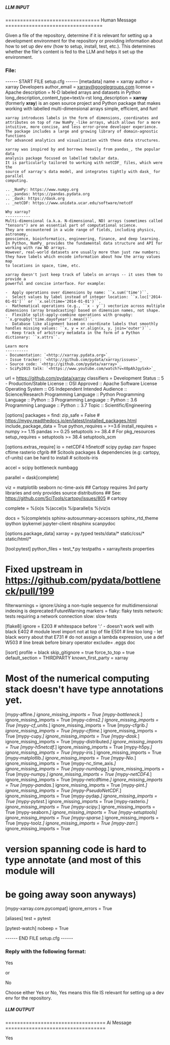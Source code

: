 ##### LLM INPUT #####
================================ Human Message =================================

Given a file of the repository, determine if it is relevant for setting up a development environment for the repository or providing information about how to set up dev env (how to setup, install, test, etc.). This determines whether the file's content is fed to the LLM and helps it set up the environment.

### File:
------ START FILE setup.cfg ------
[metadata]
name = xarray
author = xarray Developers
author_email = xarray@googlegroups.com
license = Apache
description = N-D labeled arrays and datasets in Python
long_description_content_type=text/x-rst
long_description =
    **xarray** (formerly **xray**) is an open source project and Python package
    that makes working with labelled multi-dimensional arrays simple,
    efficient, and fun!

    xarray introduces labels in the form of dimensions, coordinates and
    attributes on top of raw NumPy_-like arrays, which allows for a more
    intuitive, more concise, and less error-prone developer experience.
    The package includes a large and growing library of domain-agnostic functions
    for advanced analytics and visualization with these data structures.

    xarray was inspired by and borrows heavily from pandas_, the popular data
    analysis package focused on labelled tabular data.
    It is particularly tailored to working with netCDF_ files, which were the
    source of xarray's data model, and integrates tightly with dask_ for parallel
    computing.

    .. _NumPy: https://www.numpy.org
    .. _pandas: https://pandas.pydata.org
    .. _dask: https://dask.org
    .. _netCDF: https://www.unidata.ucar.edu/software/netcdf

    Why xarray?
    -----------
    Multi-dimensional (a.k.a. N-dimensional, ND) arrays (sometimes called
    "tensors") are an essential part of computational science.
    They are encountered in a wide range of fields, including physics, astronomy,
    geoscience, bioinformatics, engineering, finance, and deep learning.
    In Python, NumPy_ provides the fundamental data structure and API for
    working with raw ND arrays.
    However, real-world datasets are usually more than just raw numbers;
    they have labels which encode information about how the array values map
    to locations in space, time, etc.

    xarray doesn't just keep track of labels on arrays -- it uses them to provide a
    powerful and concise interface. For example:

    -  Apply operations over dimensions by name: ``x.sum('time')``.
    -  Select values by label instead of integer location: ``x.loc['2014-01-01']`` or ``x.sel(time='2014-01-01')``.
    -  Mathematical operations (e.g., ``x - y``) vectorize across multiple dimensions (array broadcasting) based on dimension names, not shape.
    -  Flexible split-apply-combine operations with groupby: ``x.groupby('time.dayofyear').mean()``.
    -  Database like alignment based on coordinate labels that smoothly handles missing values: ``x, y = xr.align(x, y, join='outer')``.
    -  Keep track of arbitrary metadata in the form of a Python dictionary: ``x.attrs``.

    Learn more
    ----------
    - Documentation: `<http://xarray.pydata.org>`_
    - Issue tracker: `<http://github.com/pydata/xarray/issues>`_
    - Source code: `<http://github.com/pydata/xarray>`_
    - SciPy2015 talk: `<https://www.youtube.com/watch?v=X0pAhJgySxk>`_

url = https://github.com/pydata/xarray
classifiers =
    Development Status :: 5 - Production/Stable
    License :: OSI Approved :: Apache Software License
    Operating System :: OS Independent
    Intended Audience :: Science/Research
    Programming Language :: Python
    Programming Language :: Python :: 3
    Programming Language :: Python :: 3.6
    Programming Language :: Python :: 3.7
    Topic :: Scientific/Engineering

[options]
packages = find:
zip_safe = False  # https://mypy.readthedocs.io/en/latest/installed_packages.html
include_package_data = True
python_requires = >=3.6
install_requires =
    numpy >= 1.15
    pandas >= 0.25
    setuptools >= 38.4  # For pkg_resources
setup_requires =
    setuptools >= 38.4
    setuptools_scm

[options.extras_require]
io =
    netCDF4
    h5netcdf
    scipy
    pydap
    zarr
    fsspec
    cftime
    rasterio
    cfgrib
    ## Scitools packages & dependencies (e.g: cartopy, cf-units) can be hard to install
    # scitools-iris

accel =
    scipy
    bottleneck
    numbagg

parallel =
    dask[complete]

viz =
    matplotlib
    seaborn
    nc-time-axis
    ## Cartopy requires 3rd party libraries and only provides source distributions
    ## See: https://github.com/SciTools/cartopy/issues/805
    # cartopy

complete =
    %(io)s
    %(accel)s
    %(parallel)s
    %(viz)s

docs =
    %(complete)s
    sphinx-autosummary-accessors
    sphinx_rtd_theme
    ipython
    ipykernel
    jupyter-client
    nbsphinx
    scanpydoc

[options.package_data]
xarray =
    py.typed
    tests/data/*
    static/css/*
    static/html/*

[tool:pytest]
python_files = test_*.py
testpaths = xarray/tests properties
# Fixed upstream in https://github.com/pydata/bottleneck/pull/199
filterwarnings =
    ignore:Using a non-tuple sequence for multidimensional indexing is deprecated:FutureWarning
markers =
    flaky: flaky tests
    network: tests requiring a network connection
    slow: slow tests

[flake8]
ignore =
    E203 # whitespace before ':' - doesn't work well with black
    E402 # module level import not at top of file
    E501 # line too long - let black worry about that
    E731 # do not assign a lambda expression, use a def
    W503 # line break before binary operator
exclude=
    .eggs
    doc

[isort]
profile = black
skip_gitignore = true
force_to_top = true
default_section = THIRDPARTY
known_first_party = xarray

# Most of the numerical computing stack doesn't have type annotations yet.
[mypy-affine.*]
ignore_missing_imports = True
[mypy-bottleneck.*]
ignore_missing_imports = True
[mypy-cdms2.*]
ignore_missing_imports = True
[mypy-cf_units.*]
ignore_missing_imports = True
[mypy-cfgrib.*]
ignore_missing_imports = True
[mypy-cftime.*]
ignore_missing_imports = True
[mypy-cupy.*]
ignore_missing_imports = True
[mypy-dask.*]
ignore_missing_imports = True
[mypy-distributed.*]
ignore_missing_imports = True
[mypy-h5netcdf.*]
ignore_missing_imports = True
[mypy-h5py.*]
ignore_missing_imports = True
[mypy-iris.*]
ignore_missing_imports = True
[mypy-matplotlib.*]
ignore_missing_imports = True
[mypy-Nio.*]
ignore_missing_imports = True
[mypy-nc_time_axis.*]
ignore_missing_imports = True
[mypy-numbagg.*]
ignore_missing_imports = True
[mypy-numpy.*]
ignore_missing_imports = True
[mypy-netCDF4.*]
ignore_missing_imports = True
[mypy-netcdftime.*]
ignore_missing_imports = True
[mypy-pandas.*]
ignore_missing_imports = True
[mypy-pint.*]
ignore_missing_imports = True
[mypy-PseudoNetCDF.*]
ignore_missing_imports = True
[mypy-pydap.*]
ignore_missing_imports = True
[mypy-pytest.*]
ignore_missing_imports = True
[mypy-rasterio.*]
ignore_missing_imports = True
[mypy-scipy.*]
ignore_missing_imports = True
[mypy-seaborn.*]
ignore_missing_imports = True
[mypy-setuptools]
ignore_missing_imports = True
[mypy-sparse.*]
ignore_missing_imports = True
[mypy-toolz.*]
ignore_missing_imports = True
[mypy-zarr.*]
ignore_missing_imports = True
# version spanning code is hard to type annotate (and most of this module will
# be going away soon anyways)
[mypy-xarray.core.pycompat]
ignore_errors = True

[aliases]
test = pytest

[pytest-watch]
nobeep = True

------ END FILE setup.cfg ------

### Reply with the following format:

<rel>Yes</rel>

or

<rel>No</rel>

Choose either Yes or No, Yes means this file IS relevant for setting up a dev env for the repository.

##### LLM OUTPUT #####
================================== Ai Message ==================================

<rel>Yes</rel>